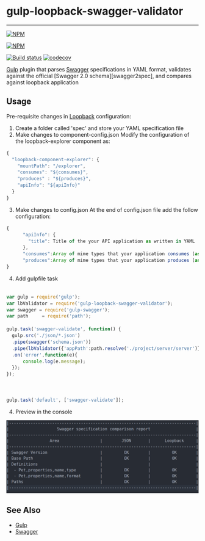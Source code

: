 # gulp-loopback-swagger-validator
--------------------------

[![NPM](https://nodei.co/npm/gulp-loopback-swagger-validator.png?downloads=true)](https://nodei.co/npm/gulp-loopback-swagger-validator/)

 [![NPM](https://nodei.co/npm-dl/gulp-loopback-swagger-validator.png?months=3&height=3)](https://nodei.co/npm/gulp-loopback-swagger-validator/)

 [![Build status](https://img.shields.io/travis/yantrashala/gulp-loopback-swagger-validator/master.svg?style=flat-square)](https://travis-ci.org/yantrashala/gulp-loopback-swagger-validator) [![codecov](https://codecov.io/gh/yantrashala/gulp-loopback-swagger-validator/branch/master/graph/badge.svg)](https://codecov.io/gh/yantrashala/gulp-loopback-swagger-validator)

[Gulp][gulp] plugin that parses [Swagger][swagger] specifications in YAML format, validates against the official [Swagger 2.0 schema][swagger2spec], and compares against loopback application

Usage
--------------------------

Pre-requisite changes in [Loopback][loopback] configuration:

1. Create a folder called 'spec' and store your YAML specification file
2. Make changes to component-config.json
    Modify the configuration of the loopback-explorer component as:

```js
{
  "loopback-component-explorer": {
    "mountPath": "/explorer",
    "consumes": "${consumes}",
    "produces" : "${produces}",
    "apiInfo": "${apiInfo}"
  }
}
```

3. Make changes to config.json
    At the end of config.json file add the follow configuration:

```js
{
      "apiInfo": {
        "title": Title of the your API application as written in YAML
      },
      "consumes":Array of mime types that your application consumes (as written in YAML),
      "produces":Array of mime types that your application produces (as written in YAML)
}
```    

4. Add gulpfile task

```js

var gulp = require('gulp');
var lbValidator = require('gulp-loopback-swagger-validator');
var swagger = require('gulp-swagger');
var path     = require('path');

gulp.task('swagger-validate', function() {
  gulp.src('./json/*.json')
  .pipe(swagger('schema.json'))
  .pipe(lbValidator({'appPath':path.resolve('./project/server/server')}))
  .on('error',function(e){
      console.log(e.message);
  });
});



gulp.task('default', ['swagger-validate']);
```

4. Preview in the console

![Preview](https://raw.githubusercontent.com/yantrashala/gulp-loopback-swagger-validator/master/preview.PNG)


See Also
--------------------------

- [Gulp][gulp]
- [Swagger][swagger]

[gulp]: http://github.com/gulpjs/gulp
[swagger]: http://swagger.io
[loopback]: http://loopback.io
